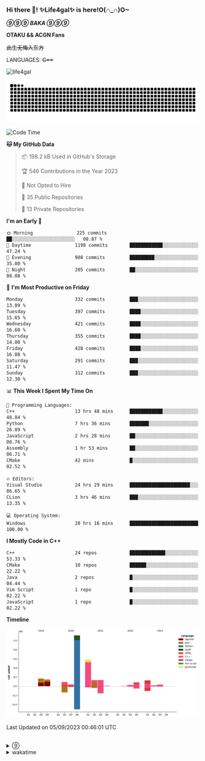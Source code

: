 ### Hi there 👋! ✨Life4gal✨ is here!O(∩_∩)O~

_**⑨⑨⑨ BAKA ⑨⑨⑨**_

**OTAKU && ACGN Fans**

~~此生无悔入东方~~

LANGUAGES: ~~C++~~

<p align="left"> <img src="https://komarev.com/ghpvc/?username=life4gal&label=Profile%20views&color=0e75b6&style=flat" alt="life4gal" /> </p>

![github contribution grid snake animation](https://raw.githubusercontent.com/Life4gal/Life4gal/snake_branch/github-contribution-grid-snake.svg)

<!--START_SECTION:waka-->
![Code Time](http://img.shields.io/badge/Code%20Time-3%2C564%20hrs%2031%20mins-blue)

**🐱 My GitHub Data** 

> 📦 198.2 kB Used in GitHub's Storage 
 > 
> 🏆 546 Contributions in the Year 2023
 > 
> 🚫 Not Opted to Hire
 > 
> 📜 35 Public Repositories 
 > 
> 🔑 13 Private Repositories 
 > 
**I'm an Early 🐤** 

```text
🌞 Morning                225 commits         ██░░░░░░░░░░░░░░░░░░░░░░░   08.87 % 
🌆 Daytime                1198 commits        ████████████░░░░░░░░░░░░░   47.24 % 
🌃 Evening                908 commits         █████████░░░░░░░░░░░░░░░░   35.80 % 
🌙 Night                  205 commits         ██░░░░░░░░░░░░░░░░░░░░░░░   08.08 % 
```
📅 **I'm Most Productive on Friday** 

```text
Monday                   332 commits         ███░░░░░░░░░░░░░░░░░░░░░░   13.09 % 
Tuesday                  397 commits         ████░░░░░░░░░░░░░░░░░░░░░   15.65 % 
Wednesday                421 commits         ████░░░░░░░░░░░░░░░░░░░░░   16.60 % 
Thursday                 355 commits         ████░░░░░░░░░░░░░░░░░░░░░   14.00 % 
Friday                   428 commits         ████░░░░░░░░░░░░░░░░░░░░░   16.88 % 
Saturday                 291 commits         ███░░░░░░░░░░░░░░░░░░░░░░   11.47 % 
Sunday                   312 commits         ███░░░░░░░░░░░░░░░░░░░░░░   12.30 % 
```


📊 **This Week I Spent My Time On** 

```text
💬 Programming Languages: 
C++                      13 hrs 48 mins      ████████████░░░░░░░░░░░░░   48.84 % 
Python                   7 hrs 36 mins       ███████░░░░░░░░░░░░░░░░░░   26.89 % 
JavaScript               2 hrs 28 mins       ██░░░░░░░░░░░░░░░░░░░░░░░   08.76 % 
Assembly                 1 hr 53 mins        ██░░░░░░░░░░░░░░░░░░░░░░░   06.71 % 
CMake                    42 mins             █░░░░░░░░░░░░░░░░░░░░░░░░   02.52 % 

🔥 Editors: 
Visual Studio            24 hrs 29 mins      ██████████████████████░░░   86.65 % 
CLion                    3 hrs 46 mins       ███░░░░░░░░░░░░░░░░░░░░░░   13.35 % 

💻 Operating System: 
Windows                  28 hrs 16 mins      █████████████████████████   100.00 % 
```

**I Mostly Code in C++** 

```text
C++                      24 repos            █████████████░░░░░░░░░░░░   53.33 % 
CMake                    10 repos            ██████░░░░░░░░░░░░░░░░░░░   22.22 % 
Java                     2 repos             █░░░░░░░░░░░░░░░░░░░░░░░░   04.44 % 
Vim Script               1 repo              █░░░░░░░░░░░░░░░░░░░░░░░░   02.22 % 
JavaScript               1 repo              █░░░░░░░░░░░░░░░░░░░░░░░░   02.22 % 
```



**Timeline**

![Lines of Code chart](https://raw.githubusercontent.com/Life4gal/Life4gal/main/assets/bar_graph.png)


 Last Updated on 05/09/2023 00:46:01 UTC
<!--END_SECTION:waka-->

<img src="https://wakatime.com/share/@Life4gal/86c21846-f841-4004-aed1-e1165eb797d6.svg?sanitize=true" alt=""/>
<img src="https://github-profile-trophy.vercel.app/?username=life4gal" alt=""/>

<details>
	<summary>⑨</summary>
	<img src="./images/⑨.jpg" alt="life4gal" />
</details>

<details>
	<summary>wakatime</summary>
	<img src="https://wakatime.com/share/@Life4gal/404666b2-d1ff-4388-94e0-a1935d341f14.svg?sanitize=true" alt=""/>
	<img src="https://wakatime.com/share/@Life4gal/972212ce-6084-4d98-a326-1997606ddf37.svg?sanitize=true" alt=""/>
	<img src="https://wakatime.com/share/@Life4gal/7ae4ead0-e1fd-412a-afcb-da977a5ae5e9.svg?sanitize=true" alt=""/>
</details>
